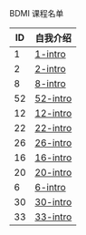 BDMI 课程名单

| ID   | 自我介绍 |
| ---- | -------- |
|   1   |    [1-intro](1.md)      |
|   2    |    [2-intro](2.md)                      |
|   8    |    [8-intro](8.md)           |
|   52    |    [52-intro](52.md)           |
|   12    |    [12-intro](12.md)           |
|   22    |    [22-intro](22.md)                      |
|   26   |    [26-intro](26.md)                      |
|   16   |    [16-intro](16.md)      |
|   20   |    [20-intro](20.md)         |
|   6   |    [6-intro](6.md)         |
|   30   |    [30-intro](30.md)         |
|   33    |    [33-intro](33.md)           |
